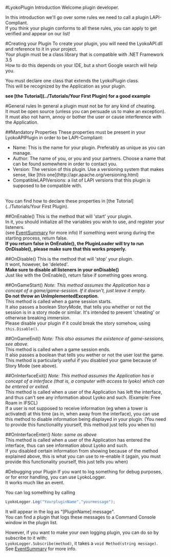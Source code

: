 #LyokoPlugin Introduction
Welcome plugin developer.

In this introduction we'll go over some rules we need to call a plugin LAPI-Compliant.<br>
If you think your plugin conforms to all these rules, you can apply to get verified and appear on our list!

#Creating your Plugin
To create your plugin, you will need the LyokoAPI.dll and reference to it in your project.<br>
Your plugin must be a class library that is compatible with .NET Framework 3.5<br>
How to do this depends on your IDE, but a short Google search will help you.

You must declare one class that extends the LyokoPlugin class.<br>
This will be recognized by the Application as your plugin.

**see [the Tutorial](../Tutorials/Your First Plugin) for a good example**

#General rules
In general a plugin must not be for any kind of cheating.<br>
It must be open source (unless you can persuade us to make an exception).<br>
It must also not harm, annoy or bother the user or cause interference with the Application.

##Mandatory Properties
These properties must be present in your LyokoAPIPlugin in order to be LAPI-Compliant:<br>
<ul>
  <li>Name: This is the name for your plugin. Preferably as unique as you can manage.</li>
  <li>Author: The name of you, or you and your partners. Choose a name that can be found somewhere in order to contact you.</li>
  <li>Version: The version of this plugin. Use a versioning system that makes sense, like [this one](http://apr.apache.org/versioning.html)</li>
  <li>CompatibleLAPIVersions: a list of LAPI versions that this plugin is supposed to be compatible with.</li>
</ul><br>
You can find how to declare these properties in [the Tutorial](../Tutorials/Your First Plugin).


##OnEnable()
This is the method that will 'start' your plugin.<br>
In it, you should initialize all the variables you wish to use,
and register your listeners.<br>
(see [EventSummary](../LyokoAPI/Events/EventSummary.md) for more info)
If something went wrong during the starting process, return false.<br>
**If you return false in OnEnable(), the PluginLoader will try to run OnDisable(), please make sure that this works properly.**

##OnDisable()
This is the method that will 'stop' your plugin.<br>
It wont, however, be 'deleted'.<br>
**Make sure to disable all listeners in your onDisable()**<br>
Just like with the OnEnable(), return false if something goes wrong.

##OnGameStart()
*Note: This method assumes the Application has a concept of a game/game-session. If it doesn't, just leave it empty.*<br>
**Do not throw an UnImplementedException.**<br>
This method is called when a game session starts.<br>
It also passes a boolean StoryMode, that tells you whether or not the session is in a story mode or similar. It's intended to prevent 'cheating' or otherwise breaking immersion. <br>
Please disable your plugin if it could break the story somehow, using ``this.Disable()``.

##OnGameEnd()
*Note: This also assumes the existence of game-sessions, see above.*<br>
This method is called when a game session ends.<br>
It also passes a boolean that tells you wether or not the user lost the game.<br>
This method is particularly useful if you disabled your game because of Story Mode (see above).


##OnInterfaceExit()
*Note: This method assumes the Application has a concept of a interface (that is, a computer with access to lyoko) which can be entered or exited.*<br>
This method is called when a user of the Application has left the interface, and thus can't see any information about Lyoko and such. (Example: Free Roam in IFSCL)<br>
If a user is not supposed to receive information (eg when a tower is activated) at this time (as in, when away from the interface), you can use this method to disable information being displayed in your plugin. (You need to provide this functionality yourself, this method just tells you when to)


##OnInterfaceEnter()
*Note: same as above*<br>
This method is called when a user of the Application has entered the interface, thus can see information about Lyoko and such.<br>
If you disabled certain information from showing because of the method explained above, this is what you can use to re-enable it (again, you must provide this functionality yourself, this just tells you when)


#Debugging your Plugin
If you want to log something for debug purposes, or for error handling,
you can use LyokoLogger.<br>
It works much like an event.

You can log something by calling
```csharp
LyokoLogger.Log("YourpluginName","yourmessage");
```
It will appear in the log as "[PluginName] message".<br>
You can find a plugin that logs these messages to a Command Console window in the plugin list.

However, if you want to make your own logging plugin, you can do so by subscribe to it with:<br>
``LyokoLogger.Subscribe(method)``, it takes a ``void Method(string message)``.
<br>See [EventSummary](../LyokoAPI/Events/EventSummary.md) for more info.
